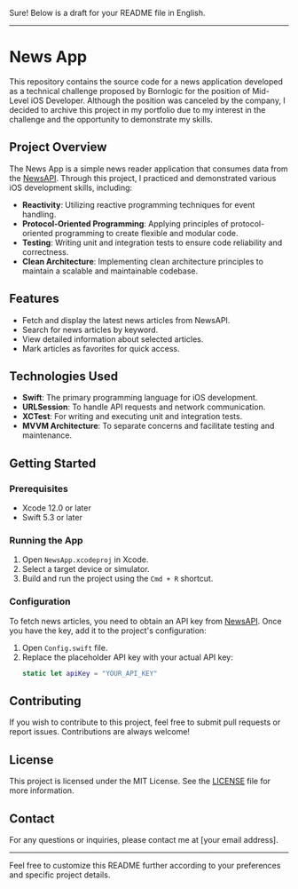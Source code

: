 Sure! Below is a draft for your README file in English.

---

# News App

This repository contains the source code for a news application developed as a technical challenge proposed by Bornlogic for the position of Mid-Level iOS Developer. Although the position was canceled by the company, I decided to archive this project in my portfolio due to my interest in the challenge and the opportunity to demonstrate my skills.

## Project Overview

The News App is a simple news reader application that consumes data from the [NewsAPI](https://newsapi.org/). Through this project, I practiced and demonstrated various iOS development skills, including:

- **Reactivity**: Utilizing reactive programming techniques for event handling.
- **Protocol-Oriented Programming**: Applying principles of protocol-oriented programming to create flexible and modular code.
- **Testing**: Writing unit and integration tests to ensure code reliability and correctness.
- **Clean Architecture**: Implementing clean architecture principles to maintain a scalable and maintainable codebase.

## Features

- Fetch and display the latest news articles from NewsAPI.
- Search for news articles by keyword.
- View detailed information about selected articles.
- Mark articles as favorites for quick access.

## Technologies Used

- **Swift**: The primary programming language for iOS development.
- **URLSession**: To handle API requests and network communication.
- **XCTest**: For writing and executing unit and integration tests.
- **MVVM Architecture**: To separate concerns and facilitate testing and maintenance.

## Getting Started

### Prerequisites

- Xcode 12.0 or later
- Swift 5.3 or later


### Running the App

1. Open `NewsApp.xcodeproj` in Xcode.
2. Select a target device or simulator.
3. Build and run the project using the `Cmd + R` shortcut.

### Configuration

To fetch news articles, you need to obtain an API key from [NewsAPI](https://newsapi.org/). Once you have the key, add it to the project's configuration:

1. Open `Config.swift` file.
2. Replace the placeholder API key with your actual API key:
   ```swift
   static let apiKey = "YOUR_API_KEY"
   ```

## Contributing

If you wish to contribute to this project, feel free to submit pull requests or report issues. Contributions are always welcome!

## License

This project is licensed under the MIT License. See the [LICENSE](LICENSE) file for more information.

## Contact

For any questions or inquiries, please contact me at [your email address].

---

Feel free to customize this README further according to your preferences and specific project details.

